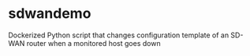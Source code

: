 # sdwandemo
Dockerized Python script that changes configuration template of an SD-WAN router when a monitored host goes down
